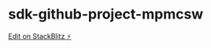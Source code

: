 # sdk-github-project-mpmcsw

[Edit on StackBlitz ⚡️](https://stackblitz.com/edit/sdk-github-project-mpmcsw)